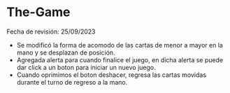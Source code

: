 # The-Game
 Fecha de revisión: 25/09/2023
 - Se modificó la forma de acomodo de las cartas de menor a mayor en la mano y se desplazan de posición.
 - Agregada alerta para cuando finalice el juego, en dicha alerta se puede dar click a un boton para iniciar un nuevo juego.
 - Cuando oprimimos el boton deshacer, regresa las cartas movidas durante el turno de regreso a la mano.
